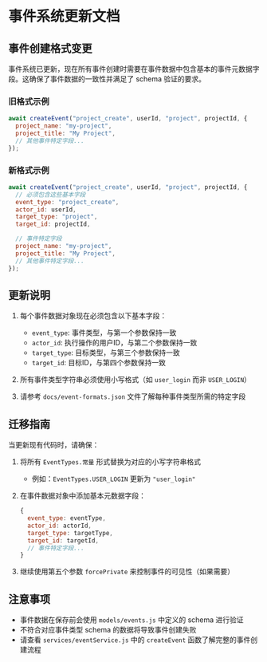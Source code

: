 # 事件系统更新文档

## 事件创建格式变更

事件系统已更新，现在所有事件创建时需要在事件数据中包含基本的事件元数据字段。这确保了事件数据的一致性并满足了 schema 验证的要求。

### 旧格式示例

```javascript
await createEvent("project_create", userId, "project", projectId, {
  project_name: "my-project",
  project_title: "My Project",
  // 其他事件特定字段...
});
```

### 新格式示例

```javascript
await createEvent("project_create", userId, "project", projectId, {
  // 必须包含这些基本字段
  event_type: "project_create",
  actor_id: userId,
  target_type: "project",
  target_id: projectId,

  // 事件特定字段
  project_name: "my-project",
  project_title: "My Project",
  // 其他事件特定字段...
});
```

## 更新说明

1. 每个事件数据对象现在必须包含以下基本字段：
   - `event_type`: 事件类型，与第一个参数保持一致
   - `actor_id`: 执行操作的用户ID，与第二个参数保持一致
   - `target_type`: 目标类型，与第三个参数保持一致
   - `target_id`: 目标ID，与第四个参数保持一致

2. 所有事件类型字符串必须使用小写格式（如 `user_login` 而非 `USER_LOGIN`）

3. 请参考 `docs/event-formats.json` 文件了解每种事件类型所需的特定字段

## 迁移指南

当更新现有代码时，请确保：

1. 将所有 `EventTypes.常量` 形式替换为对应的小写字符串格式
   - 例如：`EventTypes.USER_LOGIN` 更新为 `"user_login"`

2. 在事件数据对象中添加基本元数据字段：
   ```javascript
   {
     event_type: eventType,
     actor_id: actorId,
     target_type: targetType,
     target_id: targetId,
     // 事件特定字段...
   }
   ```

3. 继续使用第五个参数 `forcePrivate` 来控制事件的可见性（如果需要）

## 注意事项

- 事件数据在保存前会使用 `models/events.js` 中定义的 schema 进行验证
- 不符合对应事件类型 schema 的数据将导致事件创建失败
- 请查看 `services/eventService.js` 中的 `createEvent` 函数了解完整的事件创建流程